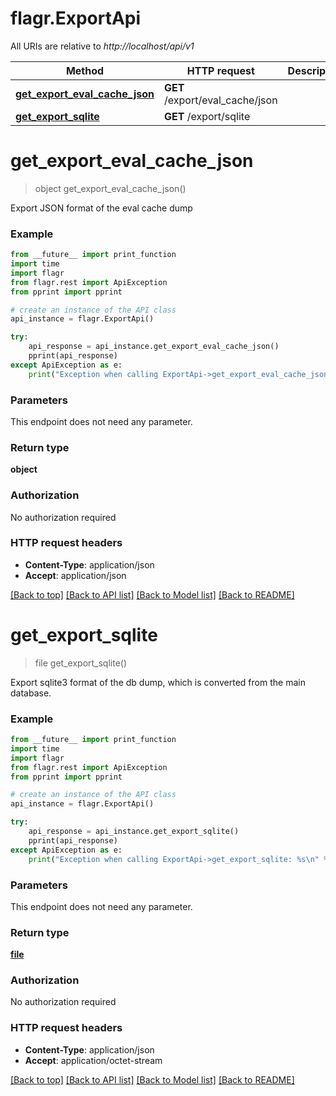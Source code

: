 # flagr.ExportApi

All URIs are relative to *http://localhost/api/v1*

Method | HTTP request | Description
------------- | ------------- | -------------
[**get_export_eval_cache_json**](ExportApi.md#get_export_eval_cache_json) | **GET** /export/eval_cache/json | 
[**get_export_sqlite**](ExportApi.md#get_export_sqlite) | **GET** /export/sqlite | 


# **get_export_eval_cache_json**
> object get_export_eval_cache_json()



Export JSON format of the eval cache dump

### Example
```python
from __future__ import print_function
import time
import flagr
from flagr.rest import ApiException
from pprint import pprint

# create an instance of the API class
api_instance = flagr.ExportApi()

try:
    api_response = api_instance.get_export_eval_cache_json()
    pprint(api_response)
except ApiException as e:
    print("Exception when calling ExportApi->get_export_eval_cache_json: %s\n" % e)
```

### Parameters
This endpoint does not need any parameter.

### Return type

**object**

### Authorization

No authorization required

### HTTP request headers

 - **Content-Type**: application/json
 - **Accept**: application/json

[[Back to top]](#) [[Back to API list]](../README.md#documentation-for-api-endpoints) [[Back to Model list]](../README.md#documentation-for-models) [[Back to README]](../README.md)

# **get_export_sqlite**
> file get_export_sqlite()



Export sqlite3 format of the db dump, which is converted from the main database.

### Example
```python
from __future__ import print_function
import time
import flagr
from flagr.rest import ApiException
from pprint import pprint

# create an instance of the API class
api_instance = flagr.ExportApi()

try:
    api_response = api_instance.get_export_sqlite()
    pprint(api_response)
except ApiException as e:
    print("Exception when calling ExportApi->get_export_sqlite: %s\n" % e)
```

### Parameters
This endpoint does not need any parameter.

### Return type

[**file**](file.md)

### Authorization

No authorization required

### HTTP request headers

 - **Content-Type**: application/json
 - **Accept**: application/octet-stream

[[Back to top]](#) [[Back to API list]](../README.md#documentation-for-api-endpoints) [[Back to Model list]](../README.md#documentation-for-models) [[Back to README]](../README.md)

